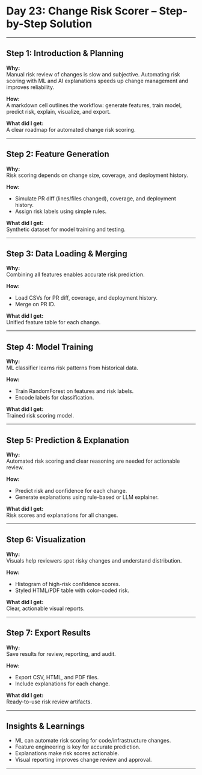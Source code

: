 # Day 23: Change Risk Scorer – Step-by-Step Solution

---

## Step 1: Introduction & Planning

**Why:**  
Manual risk review of changes is slow and subjective. Automating risk scoring with ML and AI explanations speeds up change management and improves reliability.

**How:**  
A markdown cell outlines the workflow: generate features, train model, predict risk, explain, visualize, and export.

**What did I get:**  
A clear roadmap for automated change risk scoring.

---

## Step 2: Feature Generation

**Why:**  
Risk scoring depends on change size, coverage, and deployment history.

**How:**  
- Simulate PR diff (lines/files changed), coverage, and deployment history.
- Assign risk labels using simple rules.

**What did I get:**  
Synthetic dataset for model training and testing.

---

## Step 3: Data Loading & Merging

**Why:**  
Combining all features enables accurate risk prediction.

**How:**  
- Load CSVs for PR diff, coverage, and deployment history.
- Merge on PR ID.

**What did I get:**  
Unified feature table for each change.

---

## Step 4: Model Training

**Why:**  
ML classifier learns risk patterns from historical data.

**How:**  
- Train RandomForest on features and risk labels.
- Encode labels for classification.

**What did I get:**  
Trained risk scoring model.

---

## Step 5: Prediction & Explanation

**Why:**  
Automated risk scoring and clear reasoning are needed for actionable review.

**How:**  
- Predict risk and confidence for each change.
- Generate explanations using rule-based or LLM explainer.

**What did I get:**  
Risk scores and explanations for all changes.

---

## Step 6: Visualization

**Why:**  
Visuals help reviewers spot risky changes and understand distribution.

**How:**  
- Histogram of high-risk confidence scores.
- Styled HTML/PDF table with color-coded risk.

**What did I get:**  
Clear, actionable visual reports.

---

## Step 7: Export Results

**Why:**  
Save results for review, reporting, and audit.

**How:**  
- Export CSV, HTML, and PDF files.
- Include explanations for each change.

**What did I get:**  
Ready-to-use risk review artifacts.

---

## Insights & Learnings

- ML can automate risk scoring for code/infrastructure changes.
- Feature engineering is key for accurate prediction.
- Explanations make risk scores actionable.
- Visual reporting improves change review and approval.

---
